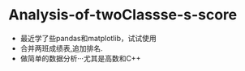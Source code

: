 # Analysis-of-twoClassse-s-score
- 最近学了些pandas和matplotlib，试试使用
- 合并两班成绩表,追加排名.
- 做简单的数据分析···尤其是高数和C++
